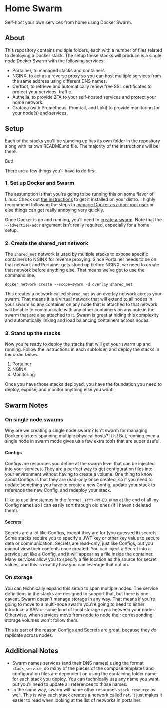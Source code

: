 # Home Swarm

Self-host your own services from home using Docker Swarm.

## About

This repository contains multiple folders, each with a number of files related
to deploying a Docker stack. The setup these stacks will produce is
a single node Docker Swarm with the following services:

- Portainer, to managed stacks and containers
- NGINX, to act as a reverse proxy so you can host multiple services from the
  same address using different DNS names.
- Certbot, to retrieve and automatically renew free SSL certificates to protect
  your services' traffic.
- Authelia, to provide 2FA to your self-hosted services and protect your home
  network.
- Grafana (with Prometheus, Promtail, and Loki) to provide monitoring for your
  node(s) and services.

## Setup

Each of the stacks you'll be standing up has its own folder in the repository
along with its own README.md file. The majority of the instructions will be
there.

But!

There are a few things you'll have to do first.

### 1. Set up Docker and Swarm

The assumption is that you're going to be running this on some flavor of Linux.
Check out [the instructions](https://docs.docker.com/engine/install/) to get it
installed on your distro. I highly recommend following the steps to [manage Docker as a non-root user](https://docs.docker.com/engine/install/linux-postinstall/#manage-docker-as-a-non-root-user)
or else things can get really annoying very quickly.

Once Docker is up and running, you'll need to [create a swarm](https://docs.docker.com/engine/swarm/swarm-tutorial/create-swarm/).
Note that the `--advertise-addr` argument isn't really required, especially for
a home setup.

### 2. Create the shared_net network

The `shared_net` network is used by multiple stacks to expose specific
containers to NGINX for reverse proxying. Since Portainer needs to be on that
network and Portainer gets stood up before NGINX, we need to create that
network before anything else. That means we've got to use the command line.

```console
docker network create --scope=swarm -d overlay shared_net
```

This creates a network called `shared_net` as an overlay network across your
swarm. That means it is a virtual network that will extend to all nodes in your
swarm so any container on any node that is attached to that network will be able
to communicate with any other containers on any note in the swarm that are also
attached to it. Swarm is great at hiding this complexity and automatically
linking and load balancing containers across nodes.

### 3. Stand up the stacks

Now you're ready to deploy the stacks that will get your swarm up and running.
Follow the instructions in each subfolder, and deploy the stacks in the order
below.

1. Portainer
2. NGINX
3. Monitoring

Once you have those stacks deployed, you have the foundation you need to deploy,
expose, and monitor anything else you want!

## Swarm Notes

### On single node swarms

Why are we creating a single node swarm? Isn't swarm for managing Docker
clusters spanning multiple physical hosts? It is! But, running even a single
node in swarm mode gives us a few extra tools that are super useful.

#### Configs

Configs are resources you define at the swarm level that can be injected into
your services. They are a perfect way to get configuration files into your
environment without having to create a volume. One thing to know about Configs
is that they are read-only once created, so if you need to update something you
have to create a new Config, update your stack to reference the new Config, and
redeploy your stack.

I like to use timestamps in the format `_YYYY-MM-DD_HHmm` at the end of all my
Config names so I can easily sort through old ones (if I haven't deleted them).

#### Secrets

Secrets are a lot like Configs, except they are for (you guessed it) secrets.
Some stacks require you to specify a JWT key or other key value to secure data
or communication. Secrets are read-only, just like Configs, but you cannot view
their contents once created. You can inject a Secret into a service just like a
Config, and it will appear as a file inside the container. Many services allow
you to specify a file location as the source for secret values, and this is
exactly how you can leverage that option.

### On storage

You can technically expand this setup to span multiple nodes. The service
definitions in the stacks are designed to support that, but there is one caveat.
Swarm doesn't manage storage in any way. That means if you're going to move to a
multi-node swarm you're going to need to either introduce a SAN or some kind of
local storage sync between your nodes. Otherwise, when services move from node
to node their corresponding storage volumes won't follow them.

This is part of the reason Configs and Secrets are great, because they _do_
replicate across nodes.

## Additional Notes

- Swarm names services (and their DNS names) using the format `stack_service`,
  so many of the pieces of the compose templates and configuration files are
  dependent on using the containing folder name for each stack you deploy. You
  can technically use any name you want, but you'll need to update all
  references to those names.
- In the same way, swarm will name other resources `stack_resource` as well.
  This is why each stack creates a network called `net`. It just makes it easier
  to read when looking at the list of networks in portainer.
